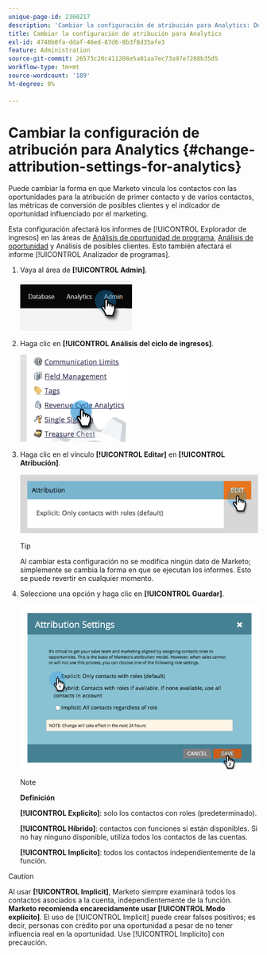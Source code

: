 ```yaml
---
unique-page-id: 2360217
description: 'Cambiar la configuración de atribución para Analytics: Documentos de Marketo, documentación del producto'
title: Cambiar la configuración de atribución para Analytics
exl-id: 4740b0fa-ddaf-46ed-87d6-8b3f8d35afe3
feature: Administration
source-git-commit: 26573c20c411208e5a01aa7ec73a97e7208b35d5
workflow-type: tm+mt
source-wordcount: '189'
ht-degree: 0%

---
```


# Cambiar la configuración de atribución para Analytics {#change-attribution-settings-for-analytics}

Puede cambiar la forma en que Marketo vincula los contactos con las oportunidades para la atribución de primer contacto y de varios contactos, las métricas de conversión de posibles clientes y el indicador de oportunidad influenciado por el marketing.

Esta configuración afectará los informes de [!UICONTROL Explorador de ingresos] en las áreas de [Análisis de oportunidad de programa](/help/marketo/product-docs/reporting/revenue-cycle-analytics/program-analytics/understanding-the-program-opportunity-analysis-area.md), [Análisis de oportunidad](/help/marketo/product-docs/reporting/revenue-cycle-analytics/revenue-explorer/understanding-opportunity-analysis-in-revenue-explorer.md) y Análisis de posibles clientes. Esto también afectará el informe [!UICONTROL Analizador de programas].

1. Vaya al área de **[!UICONTROL Admin]**.

   ![](assets/change-attribution-settings-for-analytics-1.png)

1. Haga clic en **[!UICONTROL Análisis del ciclo de ingresos]**.

   ![](assets/change-attribution-settings-for-analytics-2.png)

1. Haga clic en el vínculo **[!UICONTROL Editar]** en **[!UICONTROL Atribución]**.

   ![](assets/change-attribution-settings-for-analytics-3.png)

   >[!TIP]
   >
   >Al cambiar esta configuración no se modifica ningún dato de Marketo; simplemente se cambia la forma en que se ejecutan los informes. Esto se puede revertir en cualquier momento.

1. Seleccione una opción y haga clic en **[!UICONTROL Guardar]**.

   ![](assets/change-attribution-settings-for-analytics-4.png)

   >[!NOTE]
   >
   >**Definición**
   >
   >**[!UICONTROL Explícito]**: solo los contactos con roles (predeterminado).
   >
   >**[!UICONTROL Híbrido]**: contactos con funciones si están disponibles. Si no hay ninguno disponible, utiliza todos los contactos de las cuentas.
   >
   >**[!UICONTROL Implícito]**: todos los contactos independientemente de la función.

>[!CAUTION]
>
>Al usar **[!UICONTROL Implicit]**, Marketo siempre examinará todos los contactos asociados a la cuenta, independientemente de la función. **Marketo recomienda encarecidamente usar [!UICONTROL Modo explícito]**. El uso de [!UICONTROL Implicit] puede crear falsos positivos; es decir, personas con crédito por una oportunidad a pesar de no tener influencia real en la oportunidad. Use [!UICONTROL Implícito] con precaución.
